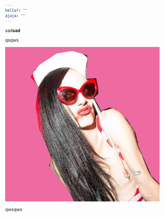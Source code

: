 ```yaml
---
hello?: ""
ajaja: ""
---
```

sad**sad**

qsqws

![](/media/artworks-000198103228-arn6ig-t500x500.jpg "media/artworks-000198103228-arn6ig-t500x500.jpg")

qwsqws
